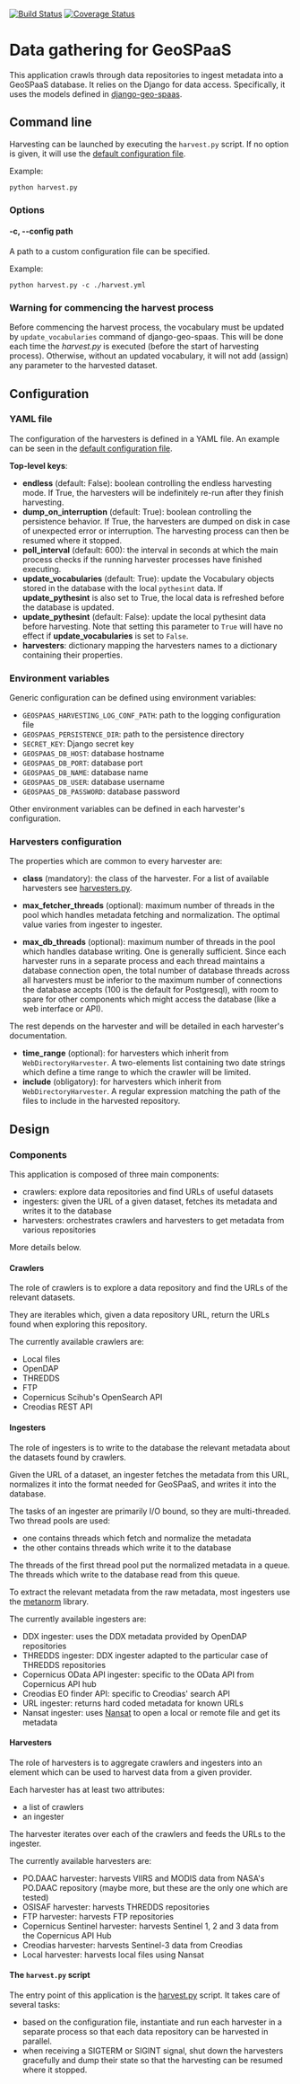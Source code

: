 [![Build Status](https://travis-ci.org/nansencenter/django-geo-spaas-harvesting.svg?branch=master)](https://travis-ci.org/nansencenter/django-geo-spaas-harvesting)
[![Coverage Status](https://coveralls.io/repos/github/nansencenter/django-geo-spaas-harvesting/badge.svg?branch=master)](https://coveralls.io/github/nansencenter/django-geo-spaas-harvesting?branch=master)

# Data gathering for GeoSPaaS

This application crawls through data repositories to ingest metadata into a GeoSPaaS database. It
relies on the Django for data access. Specifically, it uses the models defined in
[django-geo-spaas](https://github.com/nansencenter/django-geo-spaas).

## Command line

Harvesting can be launched by executing the `harvest.py` script. If no option is given, it will use
the [default configuration file](./geospaas_harvesting/harvest.yml).

Example:

```shell
python harvest.py
```

### Options

#### -c, --config path

A path to a custom configuration file can be specified.

Example:

```shell
python harvest.py -c ./harvest.yml
```
### Warning for commencing the harvest process
Before commencing the harvest process, the vocabulary must be updated by ```update_vocabularies``` command of django-geo-spaas. This will be done each time the *harvest.py* is executed (before the start of harvesting process). Otherwise, without an updated vocabulary, it will not add (assign) any parameter to the harvested dataset.

## Configuration

### YAML file

The configuration of the harvesters is defined in a YAML file.
An example can be seen in the [default configuration file](./geospaas_harvesting/harvest.yml).

**Top-level keys**:

- **endless** (default: False): boolean controlling the endless harvesting mode. If True, the
  harvesters will be indefinitely re-run after they finish harvesting.
- **dump_on_interruption** (default: True): boolean controlling the persistence behavior. If True, 
  the harvesters are dumped on disk in case of unexpected error or interruption. The harvesting 
  process can then be resumed where it stopped.
- **poll_interval** (default: 600): the interval in seconds at which the main process checks if the
  running harvester processes have finished executing.
- **update_vocabularies** (default: True): update the Vocabulary objects stored in the database
  with the local `pythesint` data. If **update_pythesint** is also set to True, the local data is
  refreshed before the database is updated.
- **update_pythesint** (default: False): update the local pythesint data before harvesting.
  Note that setting this parameter to `True` will have no effect if **update_vocabularies** is set
  to `False`.
- **harvesters**: dictionary mapping the harvesters names to a dictionary containing their
  properties.

### Environment variables

Generic configuration can be defined using environment variables:

- `GEOSPAAS_HARVESTING_LOG_CONF_PATH`: path to the logging configuration file
- `GEOSPAAS_PERSISTENCE_DIR`: path to the persistence directory
- `SECRET_KEY`: Django secret key
- `GEOSPAAS_DB_HOST`: database hostname
- `GEOSPAAS_DB_PORT`: database port
- `GEOSPAAS_DB_NAME`: database name
- `GEOSPAAS_DB_USER`: database username
- `GEOSPAAS_DB_PASSWORD`: database password

Other environment variables can be defined in each harvester's configuration.

### Harvesters configuration

The properties which are common to every harvester are:

- **class** (mandatory): the class of the harvester. For a list of available harvesters see
  [harvesters.py](./geospaas_harvesting/harvesters.py).

- **max_fetcher_threads** (optional): maximum number of threads in the pool which handles metadata
  fetching and normalization. The optimal value varies from ingester to ingester.

- **max_db_threads** (optional): maximum number of threads in the pool which handles database
  writing. One is generally sufficient. Since each harvester runs in a separate process and each
  thread maintains a database connection open, the total number of database threads across all
  harvesters must be inferior to the maximum number of connections the database accepts (100 is the
  default for Postgresql), with room to spare for other components which might access the database
  (like a web interface or API).

The rest depends on the harvester and will be detailed in each harvester's documentation.

- **time_range** (optional): for harvesters which inherit from `WebDirectoryHarvester`. A
  two-elements list containing two date strings which define a time range to which the crawler will
  be limited.
- **include** (obligatory): for harvesters which inherit from `WebDirectoryHarvester`. A regular
  expression matching the path of the files to include in the harvested repository.

## Design

### Components

This application is composed of three main components:

- crawlers: explore data repositories and find URLs of useful datasets
- ingesters: given the URL of a given dataset, fetches its metadata and writes it to the database
- harvesters: orchestrates crawlers and harvesters to get metadata from various repositories

More details below.

#### Crawlers

The role of crawlers is to explore a data repository and find the URLs of the relevant datasets.

They are iterables which, given a data repository URL, return the URLs found when exploring this
repository.

The currently available crawlers are:

- Local files
- OpenDAP
- THREDDS
- FTP
- Copernicus Scihub's OpenSearch API
- Creodias REST API

#### Ingesters

The role of ingesters is to write to the database the relevant metadata about the datasets found by
crawlers.

Given the URL of a dataset, an ingester fetches the metadata from this URL, normalizes it into the
format needed for GeoSPaaS, and writes it into the database.

The tasks of an ingester are primarily I/O bound, so they are multi-threaded. Two thread pools are
used:

- one contains threads which fetch and normalize the metadata
- the other contains threads which write it to the database

The threads of the first thread pool put the normalized metadata in a queue. The threads which write
to the database read from this queue.

To extract the relevant metadata from the raw metadata, most ingesters use the
[metanorm](https://github.com/nansencenter/metanorm) library.

The currently available ingesters are:

- DDX ingester: uses the DDX metadata provided by OpenDAP repositories
- THREDDS ingester: DDX ingester adapted to the particular case of THREDDS repositories
- Copernicus OData API ingester: specific to the OData API from Copernicus API hub
- Creodias EO finder API: specific to Creodias' search API
- URL ingester: returns hard coded metadata for known URLs
- Nansat ingester: uses [Nansat](https://github.com/nansencenter/nansat) to open a local or remote
  file and get its metadata

#### Harvesters

The role of harvesters is to aggregate crawlers and ingesters into an element which can be used to
harvest data from a given provider.

Each harvester has at least two attributes:

- a list of crawlers
- an ingester

The harvester iterates over each of the crawlers and feeds the URLs to the ingester.

The currently available harvesters are:

- PO.DAAC harvester: harvests VIIRS and MODIS data from NASA's PO.DAAC repository
  (maybe more, but these are the only one which are tested)
- OSISAF harvester: harvests THREDDS repositories
- FTP harvester: harvests FTP repositories
- Copernicus Sentinel harvester: harvests Sentinel 1, 2 and 3 data from the Copernicus API Hub
- Creodias harvester: harvests Sentinel-3 data from Creodias
- Local harvester: harvests local files using Nansat

#### The `harvest.py` script

The entry point of this application is the [harvest.py](./geospaas_harvesting/harvest.py) script.
It takes care of several tasks:

- based on the configuration file, instantiate and run each harvester in a separate process
  so that each data repository can be harvested in parallel.
- when receiving a SIGTERM or SIGINT signal, shut down the harvesters gracefully and dump their
  state so that the harvesting can be resumed where it stopped.
